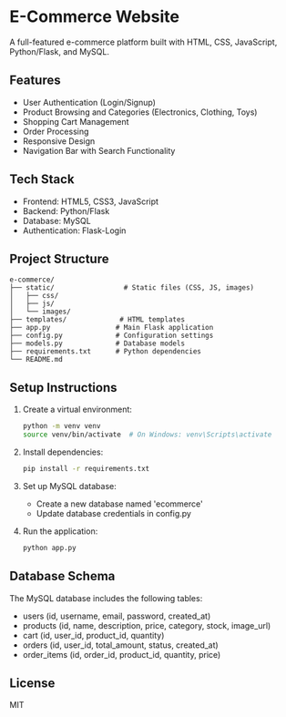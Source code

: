 # E-Commerce Website

A full-featured e-commerce platform built with HTML, CSS, JavaScript, Python/Flask, and MySQL.

## Features

- User Authentication (Login/Signup)
- Product Browsing and Categories (Electronics, Clothing, Toys)
- Shopping Cart Management
- Order Processing
- Responsive Design
- Navigation Bar with Search Functionality

## Tech Stack

- Frontend: HTML5, CSS3, JavaScript
- Backend: Python/Flask
- Database: MySQL
- Authentication: Flask-Login

## Project Structure

```
e-commerce/
├── static/                 # Static files (CSS, JS, images)
│   ├── css/
│   ├── js/
│   └── images/
├── templates/             # HTML templates
├── app.py                # Main Flask application
├── config.py             # Configuration settings
├── models.py             # Database models
├── requirements.txt      # Python dependencies
└── README.md
```

## Setup Instructions

1. Create a virtual environment:
   ```bash
   python -m venv venv
   source venv/bin/activate  # On Windows: venv\Scripts\activate
   ```

2. Install dependencies:
   ```bash
   pip install -r requirements.txt
   ```

3. Set up MySQL database:
   - Create a new database named 'ecommerce'
   - Update database credentials in config.py

4. Run the application:
   ```bash
   python app.py
   ```

## Database Schema

The MySQL database includes the following tables:
- users (id, username, email, password, created_at)
- products (id, name, description, price, category, stock, image_url)
- cart (id, user_id, product_id, quantity)
- orders (id, user_id, total_amount, status, created_at)
- order_items (id, order_id, product_id, quantity, price)

## License

MIT 